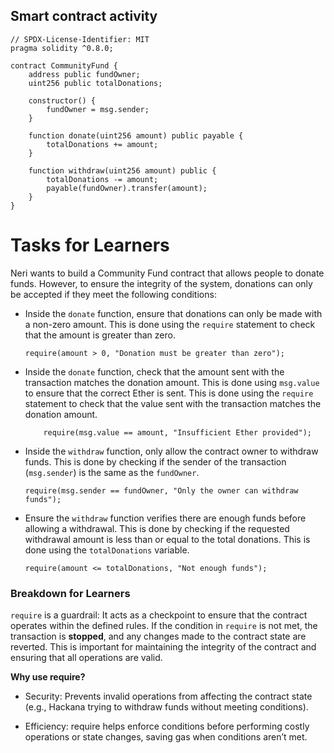 ## Smart contract activity

```solidity
// SPDX-License-Identifier: MIT
pragma solidity ^0.8.0;

contract CommunityFund {
    address public fundOwner;
    uint256 public totalDonations;

    constructor() {
        fundOwner = msg.sender;
    }

    function donate(uint256 amount) public payable {
        totalDonations += amount;
    }

    function withdraw(uint256 amount) public {
        totalDonations -= amount;
        payable(fundOwner).transfer(amount);
    }
}
```

# Tasks for Learners

Neri wants to build a Community Fund contract that allows people to donate funds. However, to ensure the integrity of the system, donations can only be accepted if they meet the following conditions:

- Inside the `donate` function, ensure that donations can only be made with a non-zero amount. This is done using the `require` statement to check that the amount is greater than zero.

  ```solidity
  require(amount > 0, "Donation must be greater than zero");
  ```

- Inside the `donate` function, check that the amount sent with the transaction matches the donation amount. This is done using `msg.value` to ensure that the correct Ether is sent. This is done using the `require` statement to check that the value sent with the transaction matches the donation amount.

  ```solidity
      require(msg.value == amount, "Insufficient Ether provided");
  ```

- Inside the `withdraw` function, only allow the contract owner to withdraw funds. This is done by checking if the sender of the transaction (`msg.sender`) is the same as the `fundOwner`.

  ```solidity
  require(msg.sender == fundOwner, "Only the owner can withdraw funds");
  ```

- Ensure the `withdraw` function verifies there are enough funds before allowing a withdrawal. This is done by checking if the requested withdrawal amount is less than or equal to the total donations. This is done using the `totalDonations` variable.

  ```solidity
  require(amount <= totalDonations, "Not enough funds");
  ```

### Breakdown for Learners

`require` is a guardrail: It acts as a checkpoint to ensure that the contract operates within the defined rules. If the condition in `require` is not met, the transaction is **stopped**, and any changes made to the contract state are reverted. This is important for maintaining the integrity of the contract and ensuring that all operations are valid.

**Why use require?**

- Security: Prevents invalid operations from affecting the contract state (e.g., Hackana trying to withdraw funds without meeting conditions).

- Efficiency: require helps enforce conditions before performing costly operations or state changes, saving gas when conditions aren’t met.
